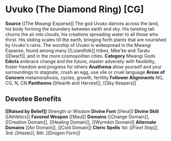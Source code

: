 ﻿---
ability:
- Strength
- Wisdom
ability_boost:
- Strength
- Wisdom
alignment: CG
deity:
- '[[DATABASE/deity/Uvuko|Uvuko]]'
- '[[DATABASE/deity/Hearth and Harvest|Hearth andHarvest]]'
- '[[DATABASE/deity/Sky Keepers|Sky Keepers]]'
deity_category: Mwangi Gods
divine_font: Heal
domain:
- '[[DATABASE/domain/Air Domain|Air]]'
- '[[DATABASE/domain/Change Domain|Change]]'
- '[[DATABASE/domain/Cold Domain|Cold]]'
- '[[DATABASE/domain/Creation Domain|Creation]]'
- '[[DATABASE/domain/Healing Domain|Healing]]'
- '[[DATABASE/domain/Wyrmkin Domain|Wyrmkin]]'
favored_weapon: '[[DATABASE/weapon/Maul|Maul]]'
follower_alignment:
- NG
- N
- CG
- CN
id: '228'
name: Uvuko
rarity: Common
skill:
- '[[DATABASE/skill/Athletics|Athletics]]'
source: '[[DATABASE/source/The Mwangi Expanse|The Mwangi Expanse]]'
trait: null
type: Deity

---
# Uvuko (The Diamond Ring) [CG]

**Source** [[The Mwangi Expanse]] 
The god Uvuko dances across the land, his body forming the boundary between earth and sky. His twisting tail churns the air into clouds, his creations spreading water to all those who thirst. His sliding scales till the earth, bringing forth plants that are nourished by Uvuko's rains. The worship of Uvuko is widespread in the Mwangi Expanse, found among many [[Lizardfolk]] tribes, Mbe'ke and Taralu [[Dwarf]], and in the more cosmopolitan cities.
**Category** Mwangi Gods
**Edicts** embrace change and the future, master adversity with flexibility, foster freedom and progress for others
**Anathema** allow yourself and your surroundings to stagnate, crush an egg, use vile or cruel language
**Areas of Concern** metamorphosis, cycles, growth, fertility 
**Follower Alignments** NG, CG, N, CN
**Pantheons** [[Hearth and Harvest]], [[Sky Keepers]]

## Devotee Benefits

**[[Raised by Belief]]** Strength or Wisdom
**Divine Font** _[[Heal]]_
**Divine Skill** [[Athletics]]
**Favored Weapon** [[Maul]]
**Domains** [[Change Domain]], [[Creation Domain]], [[Healing Domain]], [[Wyrmkin Domain]]
**Alternate Domains** [[Air Domain]], [[Cold Domain]]
**Cleric Spells** 1st: _[[Fleet Step]]_, 3rd: _[[Haste]]_, 6th: _[[Dragon Form]]_